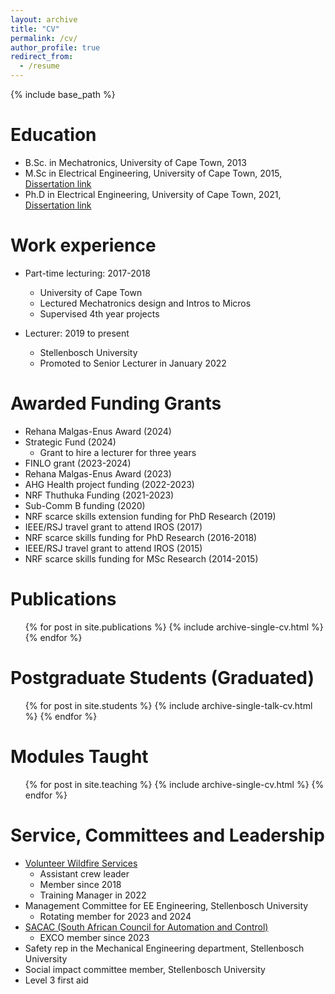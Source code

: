 ```yaml
---
layout: archive
title: "CV"
permalink: /cv/
author_profile: true
redirect_from:
  - /resume
---
```


{% include base_path %}

Education
======
* B.Sc. in Mechatronics, University of Cape Town, 2013
* M.Sc in Electrical Engineering, University of Cape Town, 2015, [Dissertation link](https://open.uct.ac.za/items/007b7151-13ef-4278-b7c5-7eb8415c1788)
* Ph.D in Electrical Engineering, University of Cape Town, 2021, [Dissertation link](https://open.uct.ac.za/items/c0520e60-a0d3-4aa2-982b-beefe3668244)

Work experience
======
* Part-time lecturing: 2017-2018
  * University of Cape Town
  * Lectured Mechatronics design and Intros to Micros
  * Supervised 4th year projects

* Lecturer: 2019 to present
  * Stellenbosch University
  * Promoted to Senior Lecturer in January 2022
  
Awarded Funding Grants
======
* Rehana Malgas-Enus Award (2024)<!--: R35 000-->
* Strategic Fund (2024)
	* Grant to hire a lecturer for three years
* FINLO grant (2023-2024)<!--: R45 700-->
* Rehana Malgas-Enus Award (2023)<!--: R20 000-->
* AHG Health project funding (2022-2023)<!--: R91 000-->
* NRF Thuthuka Funding (2021-2023)<!--: R450 000-->
* Sub-Comm B funding (2020)<!--: R70 000-->
* NRF scarce skills extension funding for PhD Research (2019)
* IEEE/RSJ travel grant to attend IROS (2017)
* NRF scarce skills funding for PhD Research (2016-2018)
* IEEE/RSJ travel grant to attend IROS (2015)
* NRF scarce skills funding for MSc Research (2014-2015)

Publications
======
  <ul>{% for post in site.publications %}
    {% include archive-single-cv.html %}
  {% endfor %}</ul>
  
Postgraduate Students (Graduated)
======
  <ul>{% for post in site.students %}
    {% include archive-single-talk-cv.html %}
  {% endfor %}</ul>
  
Modules Taught
======
  <ul>{% for post in site.teaching %}
    {% include archive-single-cv.html %}
  {% endfor %}</ul>
  
Service, Committees and Leadership
======
* [Volunteer Wildfire Services](https://vws.org.za/)
	* Assistant crew leader
	* Member since 2018
	* Training Manager in 2022
* Management Committee for EE Engineering, Stellenbosch University
	* Rotating member for 2023 and 2024
* [SACAC (South African Council for Automation and Control)](https://sacac.org.za/)
	* EXCO member since 2023
* Safety rep in the Mechanical Engineering department, Stellenbosch University
* Social impact committee member, Stellenbosch University
* Level 3 first aid

